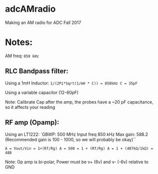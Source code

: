 # adcAMradio

Making an AM radio for ADC Fall 2017


# Notes:

AM freq: `850 kHz`

## RLC Bandpass filter:
Using a 1mH Inductor:
`1/(2Pi*Sqrt(1/mH * C)) = 850kHz
C = 35pF`

Using a variable capacitor (12-60pF)

Note: Calibrate Cap after the amp, the probes have a ~20 pF capacitance, so it affects your reading

## RF amp (Opamp):
Using an LT1222:
`GBWP: 500 MHz
Input freq 850 kHz
Max gain: 588.2 (Recommended gain is 100 - 1000, so we will probably be okay)``

`A = Vout/Vin = 1+(Rf/Rg)
A = 500 = 1 + (Rf/Rg)
A = 1 + (487kΩ/1kΩ) = 488
`

Note: Op amp is bi-polar, Power must be v+ (6v) and v- (-6v) relative to GND

## 

